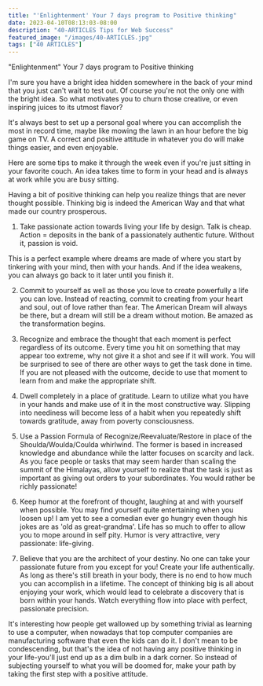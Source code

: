 ```yaml
---
title: "'Enlightenment' Your 7 days program to Positive thinking"
date: 2023-04-10T08:13:03-08:00
description: "40-ARTICLES Tips for Web Success"
featured_image: "/images/40-ARTICLES.jpg"
tags: ["40 ARTICLES"]
---
```


"Enlightenment" Your 7 days program to Positive thinking

I'm sure you have a bright idea hidden somewhere in the back of your mind that you just can't wait to test out. Of course you're not the only one with the bright idea. So what motivates you to churn those creative, or even inspiring juices to its utmost flavor?

It's always best to set up a personal goal where you can accomplish the most in record time, maybe like mowing the lawn in an hour before the big game on TV. A correct and positive attitude in whatever you do will make things easier, and even enjoyable.

Here are some tips to make it through the week even if you're just sitting in your favorite couch. An idea takes time to form in your head and is always at work while you are busy sitting.

Having a bit of positive thinking can help you realize things that are never thought possible. Thinking big is indeed the American Way and that what made our country prosperous.

1. Take passionate action towards living your life by design. Talk is cheap. Action = deposits in the bank of a passionately authentic future. Without it, passion is void.

This is a perfect example where dreams are made of where you start by tinkering with your mind, then with your hands. And if the idea weakens, you can always go back to it later until you finish it.

2. Commit to yourself as well as those you love to create powerfully a life you can love. Instead of reacting, commit to creating from your heart and soul, out of love rather than fear. The American Dream will always be there, but a dream will still be a dream without motion. Be amazed as the transformation begins.

3. Recognize and embrace the thought that each moment is perfect regardless of its outcome. Every time you hit on something that may appear too extreme, why not give it a shot and see if it will work. You will be surprised to see of there are other ways to get the task done in time. If you are not pleased with the outcome, decide to use that moment to learn from and make the appropriate shift. 

4. Dwell completely in a place of gratitude. Learn to utilize what you have in your hands and make use of it in the most constructive way. Slipping into neediness will become less of a habit when you repeatedly shift towards gratitude, away from poverty consciousness.

5. Use a Passion Formula of Recognize/Reevaluate/Restore in place of the Shoulda/Woulda/Coulda whirlwind. The former is based in increased knowledge and abundance while the latter focuses on scarcity and lack. As you face people or tasks that may seem harder than scaling the summit of the Himalayas, allow yourself to realize that the task is just as important as giving out orders to your subordinates. You would rather be richly passionate!

6. Keep humor at the forefront of thought, laughing at and with yourself when possible. You may find yourself quite entertaining when you loosen up! I am yet to see a comedian ever go hungry even though his jokes are as 'old as great-grandma'. Life has so much to offer to allow you to mope around in self pity. Humor is very attractive, very passionate: life-giving. 

7. Believe that you are the architect of your destiny. No one can take your passionate future from you except for you! Create your life authentically. As long as there's still breath in your body, there is no end to how much you can accomplish in a lifetime. The concept of thinking big is all about enjoying your work, which would lead to celebrate a discovery that is born within your hands. Watch everything flow into place with perfect, passionate precision. 

It's interesting how people get wallowed up by something trivial as learning to use a computer, when nowadays that top computer companies are manufacturing software that even the kids can do it. I don't mean to be condescending, but that's the idea of not having any positive thinking in your life-you'll just end up as a dim bulb in a dark corner. So instead of subjecting yourself to what you will be doomed for, make your path by taking the first step with a positive attitude.
